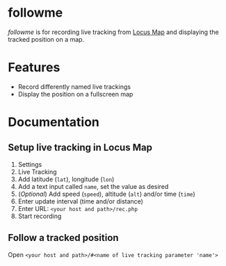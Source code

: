 # followme
_followme_ is for recording live tracking from [Locus Map](http://locusmap.eu/) and displaying the tracked position on a map.

# Features
* Record differently named live trackings
* Display the position on a fullscreen map

# Documentation
## Setup live tracking in Locus Map
1. Settings
2. Live Tracking
3. Add latitude (`lat`), longitude (`lon`)
4. Add a text input called `name`, set the value as desired
5. (_Optional_) Add speed (`speed`), altitude (`alt`) and/or time (`time`)
6. Enter update interval (time and/or distance)
7. Enter URL: `<your host and path>/rec.php`
8. Start recording

## Follow a tracked position
Open `<your host and path>/#<name of live tracking parameter 'name'>`
